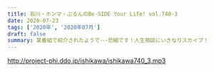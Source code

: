 ```yaml
---
title: 石川・ホンマ・ぶるんのBe-SIDE Your Life! vol.740-3
date: 2020-07-23
tags: ['2020年', '2020年07月']
draft: false
summary: 某番組で紹介されたようで･･･恐縮です！人生相談にいきなりスカイプ！
---
```


http://project-phi.ddo.jp/ishikawa/ishikawa740_3.mp3
